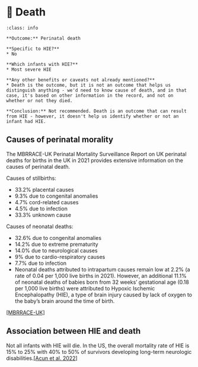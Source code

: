# 🔴 Death

`````{admonition} Executive summary
:class: info

**Outcome:** Perinatal death

**Specific to HIE?**
* No 

**Which infants with HIE?**
* Most severe HIE

**Any other benefits or caveats not already mentioned?**
* Death is the outcome, but it is not an outcome that helps us distinguish anything - we'd need to know cause of death, and in that case, it's based on other information in the record, and not on whether or not they died.

**Conclusion:** Not recommended. Death is an outcome that can result from HIE - however, it doesn't help us identify whether or not an infant had HIE.
`````

## Causes of perinatal morality

The MBRRACE-UK Perinatal Mortality Surveillance Report on UK perinatal deaths for births in the UK in 2021 provides extensive information on the causes of perinatal death.

Causes of stillbirths:
* 33.2% placental causes
* 9.3% due to congenital anomalies
* 4.7% cord-related causes
* 4.5% due to infection
* 33.3% unknown cause

Causes of neonatal deaths:
* 32.6% due to congenital anomalies
* 14.2% due to extreme prematurity
* 14.0% due to neurological causes
* 9% due to cardio-respiratory causes
* 7.7% due to infection
* Neonatal deaths attributed to intrapartum causes remain low at 2.2% (a rate of 0.04 per 1,000 live births in 2021). However, an additional 11.1% of neonatal deaths of babies born from 32 weeks’ gestational age (0.18 per 1,000 live births) were attributed to Hypoxic Ischemic Encephalopathy (HIE), a type of brain injury caused by lack of oxygen to the baby’s brain around the time of birth.

[[MBRRACE-UK]](https://timms.le.ac.uk/mbrrace-uk-perinatal-mortality/surveillance/#causes-of-death)

## Association between HIE and death

Not all infants with HIE will die. In the US, the overall mortality rate of HIE is 15% to 25% with 40% to 50% of survivors developing long-term neurologic disabilities.[[Acun et al. 2022]](https://doi.org/10.1016/j.ajog.2022.06.002)